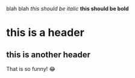 blah blah 
*this should be italic*
**this should be bold**
# this is a header
## this is another header
That is so funny! :joy:



